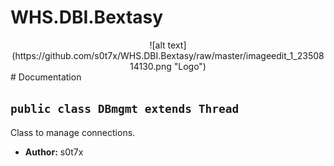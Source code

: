 # WHS.DBI.Bextasy
<center>
![alt text](https://github.com/s0t7x/WHS.DBI.Bextasy/raw/master/imageedit_1_2350814130.png "Logo")
</center>
# Documentation

## `public class DBmgmt extends Thread`

Class to manage connections.

 * **Author:** s0t7x
